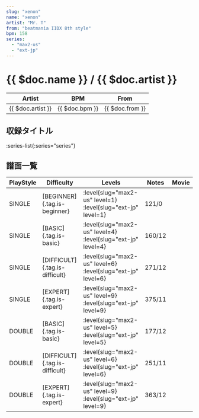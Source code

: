 ```yaml
---
slug: "xenon"
name: "xenon"
artist: "Mr. T"
from: "beatmania IIDX 8th style"
bpm: 158
series:
  - "max2-us"
  - "ext-jp"
---
```


# {{ $doc.name }} / {{ $doc.artist }}

|Artist|BPM|From|
|------|---|----|
|{{ $doc.artist }}|{{ $doc.bpm }}|{{ $doc.from }}|

## 収録タイトル

:series-list{:series="series"}

## 譜面一覧

|PlayStyle|Difficulty|Levels|Notes|Movie|
|---------|----------|------|-----|-----|
|SINGLE|[BEGINNER]{.tag.is-beginner}|<div class="field is-grouped is-grouped-multiline"> :level{slug="max2-us" level=1} :level{slug="ext-jp" level=1}</div>|121/0||
|SINGLE|[BASIC]{.tag.is-basic}|<div class="field is-grouped is-grouped-multiline"> :level{slug="max2-us" level=4} :level{slug="ext-jp" level=4}</div>|160/12||
|SINGLE|[DIFFICULT]{.tag.is-difficult}|<div class="field is-grouped is-grouped-multiline"> :level{slug="max2-us" level=6} :level{slug="ext-jp" level=6}</div>|271/12||
|SINGLE|[EXPERT]{.tag.is-expert}|<div class="field is-grouped is-grouped-multiline"> :level{slug="max2-us" level=9} :level{slug="ext-jp" level=9}</div>|375/11||
|DOUBLE|[BASIC]{.tag.is-basic}|<div class="field is-grouped is-grouped-multiline"> :level{slug="max2-us" level=5} :level{slug="ext-jp" level=5}</div>|177/12||
|DOUBLE|[DIFFICULT]{.tag.is-difficult}|<div class="field is-grouped is-grouped-multiline"> :level{slug="max2-us" level=6} :level{slug="ext-jp" level=6}</div>|251/11||
|DOUBLE|[EXPERT]{.tag.is-expert}|<div class="field is-grouped is-grouped-multiline"> :level{slug="max2-us" level=9} :level{slug="ext-jp" level=9}</div>|363/12||
